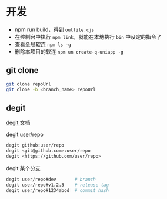 # 开发

- npm run build，得到 `outfile.cjs`
- 在控制台中执行 `npm link`，就能在本地执行 `bin` 中设定的指令了
- 查看全局软连 `npm ls -g`
- 删除本项目的软连 `npm un create-q-uniapp -g`

## git clone

```sh
git clone repoUrl
git clone -b <branch_name> repoUrl
```

## degit

[degit 文档](https://github.com/Rich-Harris/degit)

degit user/repo

```sh
degit github:user/repo
degit <git@github.com>:user/repo
degit <https://github.com/user/repo>
```

degit 某个分支

```sh
degit user/repo#dev       # branch
degit user/repo#v1.2.3    # release tag
degit user/repo#1234abcd  # commit hash
```
